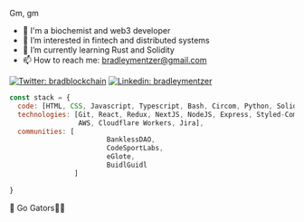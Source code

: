 Gm, gm
- 🧬 I'm a biochemist and web3 developer
- 👀 I’m interested in fintech and distributed systems
- 🌱 I’m currently learning Rust and Solidity
- 📫 How to reach me: bradleymentzer@gmail.com


[![Twitter: bradblockchain](https://img.shields.io/twitter/follow/bradblockchain?style=social)](https://twitter.com/bradblockchain)
[![Linkedin: bradleymentzer](https://img.shields.io/badge/-bradleymentzer-blue?style=flat-square&logo=Linkedin&logoColor=white&link=https://www.linkedin.com/in/bradleymentzer/)](https://www.linkedin.com/in/bradleymentzer/)



```javascript
const stack = {
  code: [HTML, CSS, Javascript, Typescript, Bash, Circom, Python, Solidity],
  technologies: [Git, React, Redux, NextJS, NodeJS, Express, Styled-Components, Tailwind, Truffle, Hardhat, MongoDB,
                 AWS, Cloudflare Workers, Jira],
  communities: [
                        BanklessDAO,
                        CodeSportLabs,
                        eGlote,
                        BuidlGuidl
                ]
                
}
```

🐊 Go Gators🔸🔹
